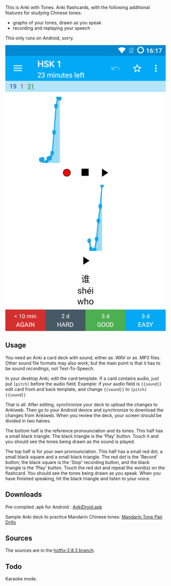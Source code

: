 
This is Anki with Tones. Anki flashcards, with the following additional features for studying Chinese tones:

- graphs of your tones, drawn as you speak 
- recording and replaying your speech

This only runs on Android, sorry.

![Screenshot](https://raw.githubusercontent.com/koendv/Anki-Android/hotfix-2.8.3/docs/shui.png)

Usage
-----

You need an Anki a card deck with sound, either as .WAV or as .MP3 files. 
Other sound file formats may also work; but the main point is that it has to be sound *recordings*, not Text-To-Speech.

In your desktop Anki, edit the card template. If a card contains audio, just put `[pitch]` before the audio field. 
Example: if your audio field is `{{sound}}` edit card front and back template, and change 
`{{sound}}`
to 
`[pitch]
{{sound}}`

That is all. After editing, synchronize your deck to upload the changes to Ankiweb. Then go to your Android device and synchronize to download the changes from Ankiweb. 
When you review the deck, your screen should be divided in two halves. 

The bottom half is the reference pronounciation and its tones. This half has a small black triangle. The black triangle is the 'Play' button. Touch it and you should see the tones being drawn as the sound is played.

The top half is for your own pronounciation. This half has a small red dot, a small black square and a small black triangle. The red dot is the 'Record' button; the black square is the 'Stop' recording button, and the black triangle is the 'Play' button. Touch the red dot and repeat the word(s) on the flashcard. You should see the tones being drawn as you speak. When you have finished speaking, hit the black triangle and listen to your voice.

Downloads
---------

Pre-compiled .apk for Android : [AnkiDroid.apk](http://www.kdvelectronics.eu/anki_with_tones/AnkiDroid-debug-201217.apk)

Sample Anki deck to practice Mandarin Chinese tones:  [Mandarin Tone Pair Drills](http://www.kdvelectronics.eu/anki_with_tones/Mandarin%20Tone%20Pair%20Drills.zip)

Sources
-------

The sources are in the [hotfix-2.8.3 branch](https://github.com/koendv/Anki-Android/tree/hotfix-2.8.3).

Todo
----
Karaoke mode.

